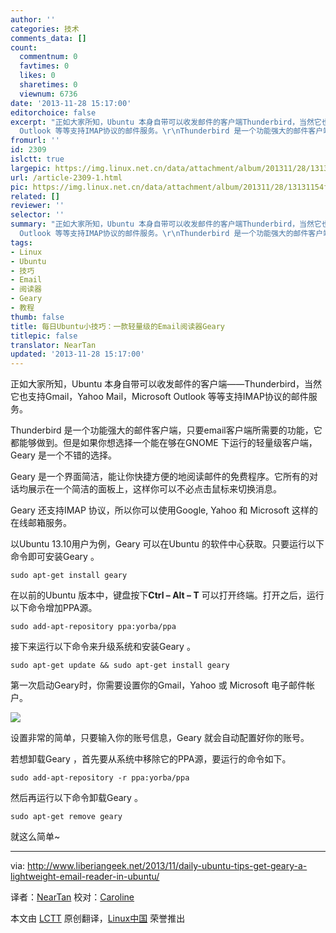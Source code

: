 ```yaml
---
author: ''
categories: 技术
comments_data: []
count:
  commentnum: 0
  favtimes: 0
  likes: 0
  sharetimes: 0
  viewnum: 6736
date: '2013-11-28 15:17:00'
editorchoice: false
excerpt: "正如大家所知，Ubuntu 本身自带可以收发邮件的客户端Thunderbird，当然它也支持Gmail，Yahoo Mail，Microsoft
  Outlook 等等支持IMAP协议的邮件服务。\r\nThunderbird 是一个功能强大的邮件客户端，只要email客户端所需  ..."
fromurl: ''
id: 2309
islctt: true
largepic: https://img.linux.net.cn/data/attachment/album/201311/28/13131154f7h1z7033x7u3u.png
url: /article-2309-1.html
pic: https://img.linux.net.cn/data/attachment/album/201311/28/13131154f7h1z7033x7u3u.png.thumb.jpg
related: []
reviewer: ''
selector: ''
summary: "正如大家所知，Ubuntu 本身自带可以收发邮件的客户端Thunderbird，当然它也支持Gmail，Yahoo Mail，Microsoft
  Outlook 等等支持IMAP协议的邮件服务。\r\nThunderbird 是一个功能强大的邮件客户端，只要email客户端所需  ..."
tags:
- Linux
- Ubuntu
- 技巧
- Email
- 阅读器
- Geary
- 教程
thumb: false
title: 每日Ubuntu小技巧：一款轻量级的Email阅读器Geary
titlepic: false
translator: NearTan
updated: '2013-11-28 15:17:00'
---
```


正如大家所知，Ubuntu 本身自带可以收发邮件的客户端——Thunderbird，当然它也支持Gmail，Yahoo Mail，Microsoft Outlook 等等支持IMAP协议的邮件服务。


Thunderbird 是一个功能强大的邮件客户端，只要email客户端所需要的功能，它都能够做到。但是如果你想选择一个能在够在GNOME 下运行的轻量级客户端，Geary 是一个不错的选择。


Geary 是一个界面简洁，能让你快捷方便的地阅读邮件的免费程序。它所有的对话均展示在一个简洁的面板上，这样你可以不必点击鼠标来切换消息。


Geary 还支持IMAP 协议，所以你可以使用Google, Yahoo 和 Microsoft 这样的在线邮箱服务。


以Ubuntu 13.10用户为例，Geary 可以在Ubuntu 的软件中心获取。只要运行以下命令即可安装Geary 。



```
sudo apt-get install geary

```

在以前的Ubuntu 版本中，键盘按下**Ctrl – Alt – T** 可以打开终端。打开之后，运行以下命令增加PPA源。



```
sudo add-apt-repository ppa:yorba/ppa

```

接下来运行以下命令来升级系统和安装Geary 。



```
sudo apt-get update && sudo apt-get install geary

```

第一次启动Geary时，你需要设置你的Gmail，Yahoo 或 Microsoft 电子邮件帐户。


![](https://img.linux.net.cn/data/attachment/album/201311/28/13131154f7h1z7033x7u3u.png)


设置非常的简单，只要输入你的账号信息，Geary 就会自动配置好你的账号。


若想卸载Geary ，首先要从系统中移除它的PPA源，要运行的命令如下。



```
sudo add-apt-repository -r ppa:yorba/ppa

```

然后再运行以下命令卸载Geary 。



```
sudo apt-get remove geary 

```

就这么简单~




---


via: <http://www.liberiangeek.net/2013/11/daily-ubuntu-tips-get-geary-a-lightweight-email-reader-in-ubuntu/>


译者：[NearTan](https://github.com/NearTan) 校对：[Caroline](https://github.com/carolinewuyan)


本文由 [LCTT](https://github.com/LCTT/TranslateProject) 原创翻译，[Linux中国](http://linux.cn/) 荣誉推出